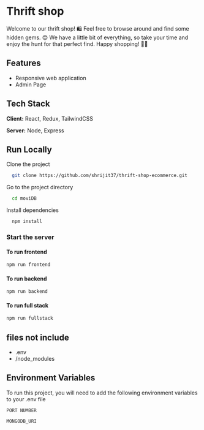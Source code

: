 
# Thrift shop 

Welcome to our thrift shop! 🛍️ Feel free to browse around and find some hidden gems. 😊 We have a little bit of everything, so take your time and enjoy the hunt for that perfect find. Happy shopping! 🛒💫



## Features

- Responsive web application
- Admin Page


## Tech Stack

**Client:** React, Redux, TailwindCSS

**Server:** Node, Express







## Run Locally

Clone the project

```bash
  git clone https://github.com/shrijit37/thrift-shop-ecommerce.git
```

Go to the project directory

```bash
  cd moviDB
```

Install dependencies

```bash
  npm install
```

### Start the server
#### To run frontend 

```bash
npm run frontend
```

#### To run backend 

```javascript
npm run backend
```
#### To run full stack 

```javascript
npm run fullstack
```


## files not include

- .env
- /node_modules


## Environment Variables

To run this project, you will need to add the following environment variables to your .env file

`PORT NUMBER`

`MONGODB_URI`

